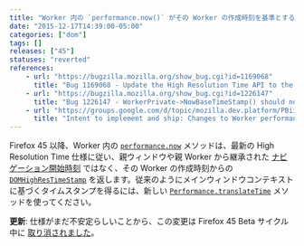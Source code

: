 ```yaml
---
title: "Worker 内の `performance.now()` がその Worker の作成時刻を基準とするようになりました"
date: "2015-12-17T14:39:00-05:00"
categories: ["dom"]
tags: []
releases: ["45"]
statuses: "reverted"
references:
    - url: "https://bugzilla.mozilla.org/show_bug.cgi?id=1169068"
      title: "Bug 1169068 - Update the High Resolution Time API to the latest version of the spec"
    - url: "https://bugzilla.mozilla.org/show_bug.cgi?id=1226147"
      title: "Bug 1226147 - WorkerPrivate->NowBaseTimeStamp() should not return the parent->GetPerformance()->Now() in dedicated Workers."
    - url: "https://groups.google.com/d/topic/mozilla.dev.platform/PBiil3ItyeY/discussion"
      title: "Intent to implement and ship: Changes to Worker performance.now() zero time"
---
```

Firefox 45 以降、Worker 内の [`performance.now`](https://developer.mozilla.org/docs/Web/API/Performance/now) メソッドは、最新の High Resolution Time 仕様に従い、親ウィンドウや親 Worker から継承された [ナビゲーション開始時刻](https://developer.mozilla.org/docs/Web/API/PerformanceTiming/navigationStart) ではなく、その Worker の作成時刻からの [`DOMHighResTimeStamp`](https://developer.mozilla.org/docs/Web/API/DOMHighResTimeStamp) を返します。従来のようにメインウィンドウコンテキストに基づくタイムスタンプを得るには、新しい [`Performance.translateTime`](https://w3c.github.io/hr-time/#dom-performance-translatetime) メソッドを使ってください。

**更新**: 仕様がまだ不安定らしいことから、この変更は Firefox 45 Beta サイクル中に [取り消されました](https://bugzilla.mozilla.org/show_bug.cgi?id=1243881)。
